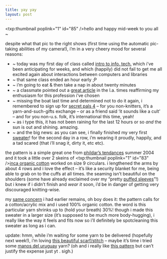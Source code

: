 ```yaml
---
title: yay yay
layout: post
---
```


<span class="pic"><txp:thumbnail poplink="1" id="85" /></span>hello and happy mid-week to you all ~

despite what that pic to the right shows (first time using the automatic pic-taking abilities of my camera!), i&#8217;m in a very cheery mood for several reasons:

  * ~ today was my first day of class called [intro to info. tech.][1] which i&#8217;ve been anticipating for weeks, and which (happily) did not fail to get me all excited again about interactions between computers and libraries
  * ~ that same class ended an hour early ;P
  * ~ i&#8217;m going to eat & then take a nap in about twenty minutes
  * ~ a classmate pointed out a [great article][2] in the l.a. times reaffirming my enthusiasm for this profession i&#8217;ve chosen
  * ~ missing the boat last time and determined not to do it again, i remembered to sign up for [secret pals 4][3] &#8211; for you non-knitters, it&#8217;s a yarn-and-such-gifts exchange &#8211; or as a friend said &#8216;it sounds like a cult&#8217; &#8211; and for you non-u.s. folk, it&#8217;s international this time, yeah!
  * ~ as i type this, it has not been raining for the last 12 hours or so *and* the sun is out and shining. amazing.
  * ~ and the big news: as you can see, i finally finished my very first [sweater][4]! for the second day in a row, i&#8217;m wearing it proudly, happily, and a tad scared (that i&#8217;ll snag it, dirty it, etc etc).

the pattern is a simple great one from [phildar&#8217;s tendances][5] summer 2004 and it took a little over 2 skeins of <span class="pic"><txp:thumbnail poplink="1" id="83" /></span>[inca organic cotton][6] worked on size 9 circulars. i lengthened the arms by about 4 rows and i love the effect &#8211; it&#8217;s like a security blanket for me, being able to grab on to the cuffs at all times. the seaming isn&#8217;t beautiful on the shoulders (some have already exclaimed over my &#8220;pretty [puffed sleeves][7]&#8221;!) but i knew if i didn&#8217;t finish and *wear it* soon, i&#8217;d be in danger of getting very discouraged knitting-wise. 

my [same concern][4] i had earlier remains, oh boy does it: the pattern calls for a cotton/acrylic mix and i used 100% organic cotton. the word is this particular yarn shrinks up to (hold your breath) 30%! though i made this sweater in a larger size (it&#8217;s supposed to be much more body-hugging), i really like the way it feels and fits now so i&#8217;ll definitely be spotcleaning this sweater as long as i can.

update: hmm, while i&#8217;m waiting for some yarn to be delivered (hopefully next week!), i&#8217;m loving [this beautiful scarf/stitch][8] &#8211; maybe it&#8217;s time i tried some [manos del uruguay][9] yarn? (oh and i really like [this pattern][10] but can&#8217;t justify the expense just yt . sigh.)

 [1]: http://polaris.gseis.ucla.edu/blanchette/IS270/winter2005/
 [2]: http://www.latimes.com/news/local/la-me-library11jan11,0,7525134.story?coll=la-home-local
 [3]: http://www.secretpals4.blogspot.com/
 [4]: http://mellowtrouble.net/article/137/
 [5]: http://www.phildar.fr/fr/p_collection/fat/414_tendances/02_03.asp
 [6]: http://www.lisaknit.com/yarn/henrys/cellulose/cotton.html
 [7]: http://www-2.cs.cmu.edu/People/rgs/anne-XXV.html
 [8]: http://www.sheepinthecity.prettyposies.com/archives/000079.html
 [9]: http://www.rosiesyarncellar.com/shopping.htm?http://www.rosiesyarncellar.com/products/shoppingmain.htm?http://www.rosiesyarncellar.com/products/manoscolors.htm
 [10]: http://www.knittingbag.com/catalog/product_info.php/products_id/228